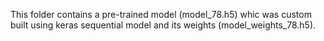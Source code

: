 This folder contains a pre-trained model (model_78.h5) whic was custom built using keras sequential model and its weights (model_weights_78.h5).
